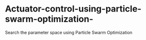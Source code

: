 # Actuator-control-using-particle-swarm-optimization-
Search the parameter space using Particle Swarm Optimization 



